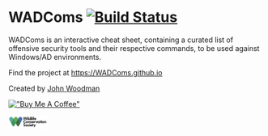 # WADComs [![Build Status][]][travis]

[Build Status]: https://travis-ci.org/WADComs/WADComs.github.io.svg?branch=master
[travis]: https://travis-ci.org/WADComs/WADComs.github.io

WADComs is an interactive cheat sheet, containing a curated list of offensive security tools and their respective commands, to be used against Windows/AD environments.

Find the project at https://WADComs.github.io

Created by [John Woodman](https://twitter.com/JohnWoodman15)

[!["Buy Me A Coffee"](https://www.buymeacoffee.com/assets/img/custom_images/orange_img.png)](https://www.buymeacoffee.com/JohnWoodman)

[<img src="assets/WCS_button.png" width="15%" height="15%">](https://secure.wcs.org/donate/keep-world-wild)
